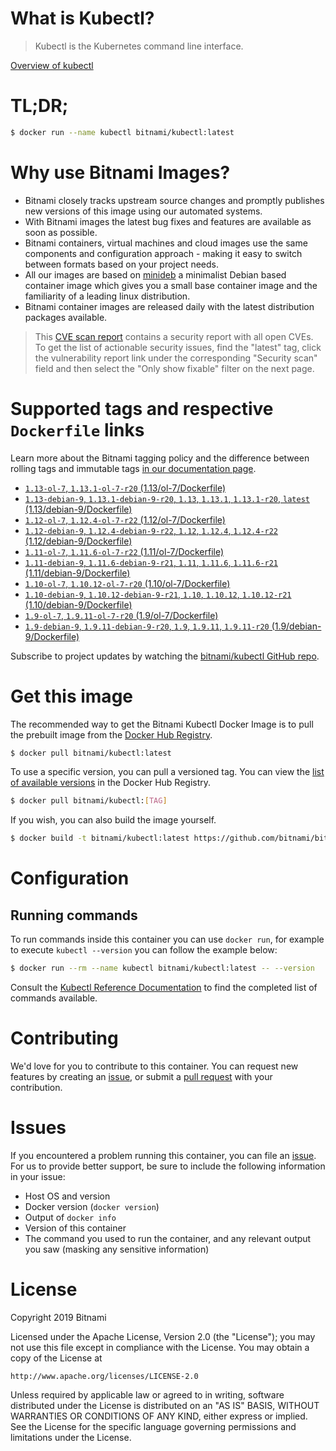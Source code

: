 
# What is Kubectl?

> Kubectl is the Kubernetes command line interface.

[Overview of kubectl](https://kubernetes.io/docs/reference/kubectl/overview/)

# TL;DR;

```bash
$ docker run --name kubectl bitnami/kubectl:latest
```

# Why use Bitnami Images?

* Bitnami closely tracks upstream source changes and promptly publishes new versions of this image using our automated systems.
* With Bitnami images the latest bug fixes and features are available as soon as possible.
* Bitnami containers, virtual machines and cloud images use the same components and configuration approach - making it easy to switch between formats based on your project needs.
* All our images are based on [minideb](https://github.com/bitnami/minideb) a minimalist Debian based container image which gives you a small base container image and the familiarity of a leading linux distribution.
* Bitnami container images are released daily with the latest distribution packages available.


> This [CVE scan report](https://quay.io/repository/bitnami/kubectl?tab=tags) contains a security report with all open CVEs. To get the list of actionable security issues, find the "latest" tag, click the vulnerability report link under the corresponding "Security scan" field and then select the "Only show fixable" filter on the next page.

# Supported tags and respective `Dockerfile` links

Learn more about the Bitnami tagging policy and the difference between rolling tags and immutable tags [in our documentation page](https://docs.bitnami.com/containers/how-to/understand-rolling-tags-containers/).


* [`1.13-ol-7`, `1.13.1-ol-7-r20` (1.13/ol-7/Dockerfile)](https://github.com/bitnami/bitnami-docker-kubectl/blob/1.13.1-ol-7-r20/1.13/ol-7/Dockerfile)
* [`1.13-debian-9`, `1.13.1-debian-9-r20`, `1.13`, `1.13.1`, `1.13.1-r20`, `latest` (1.13/debian-9/Dockerfile)](https://github.com/bitnami/bitnami-docker-kubectl/blob/1.13.1-debian-9-r20/1.13/debian-9/Dockerfile)
* [`1.12-ol-7`, `1.12.4-ol-7-r22` (1.12/ol-7/Dockerfile)](https://github.com/bitnami/bitnami-docker-kubectl/blob/1.12.4-ol-7-r22/1.12/ol-7/Dockerfile)
* [`1.12-debian-9`, `1.12.4-debian-9-r22`, `1.12`, `1.12.4`, `1.12.4-r22` (1.12/debian-9/Dockerfile)](https://github.com/bitnami/bitnami-docker-kubectl/blob/1.12.4-debian-9-r22/1.12/debian-9/Dockerfile)
* [`1.11-ol-7`, `1.11.6-ol-7-r22` (1.11/ol-7/Dockerfile)](https://github.com/bitnami/bitnami-docker-kubectl/blob/1.11.6-ol-7-r22/1.11/ol-7/Dockerfile)
* [`1.11-debian-9`, `1.11.6-debian-9-r21`, `1.11`, `1.11.6`, `1.11.6-r21` (1.11/debian-9/Dockerfile)](https://github.com/bitnami/bitnami-docker-kubectl/blob/1.11.6-debian-9-r21/1.11/debian-9/Dockerfile)
* [`1.10-ol-7`, `1.10.12-ol-7-r20` (1.10/ol-7/Dockerfile)](https://github.com/bitnami/bitnami-docker-kubectl/blob/1.10.12-ol-7-r20/1.10/ol-7/Dockerfile)
* [`1.10-debian-9`, `1.10.12-debian-9-r21`, `1.10`, `1.10.12`, `1.10.12-r21` (1.10/debian-9/Dockerfile)](https://github.com/bitnami/bitnami-docker-kubectl/blob/1.10.12-debian-9-r21/1.10/debian-9/Dockerfile)
* [`1.9-ol-7`, `1.9.11-ol-7-r20` (1.9/ol-7/Dockerfile)](https://github.com/bitnami/bitnami-docker-kubectl/blob/1.9.11-ol-7-r20/1.9/ol-7/Dockerfile)
* [`1.9-debian-9`, `1.9.11-debian-9-r20`, `1.9`, `1.9.11`, `1.9.11-r20` (1.9/debian-9/Dockerfile)](https://github.com/bitnami/bitnami-docker-kubectl/blob/1.9.11-debian-9-r20/1.9/debian-9/Dockerfile)

Subscribe to project updates by watching the [bitnami/kubectl GitHub repo](https://github.com/bitnami/bitnami-docker-kubectl).

# Get this image

The recommended way to get the Bitnami Kubectl Docker Image is to pull the prebuilt image from the [Docker Hub Registry](https://hub.docker.com/r/bitnami/kubectl).

```bash
$ docker pull bitnami/kubectl:latest
```

To use a specific version, you can pull a versioned tag. You can view the [list of available versions](https://hub.docker.com/r/bitnami/kubectl/tags/) in the Docker Hub Registry.

```bash
$ docker pull bitnami/kubectl:[TAG]
```

If you wish, you can also build the image yourself.

```bash
$ docker build -t bitnami/kubectl:latest https://github.com/bitnami/bitnami-docker-kubectl.git
```

# Configuration

## Running commands

To run commands inside this container you can use `docker run`, for example to execute `kubectl --version` you can follow the example below:

```bash
$ docker run --rm --name kubectl bitnami/kubectl:latest -- --version
```

Consult the [Kubectl Reference Documentation](https://kubernetes.io/docs/reference/generated/kubectl/kubectl-commands) to find the completed list of commands available.

# Contributing

We'd love for you to contribute to this container. You can request new features by creating an [issue](https://github.com/bitnami/bitnami-docker-kubectl/issues), or submit a [pull request](https://github.com/bitnami/bitnami-docker-kubectl/pulls) with your contribution.

# Issues

If you encountered a problem running this container, you can file an [issue](https://github.com/bitnami/bitnami-docker-kubectl/issues). For us to provide better support, be sure to include the following information in your issue:

- Host OS and version
- Docker version (`docker version`)
- Output of `docker info`
- Version of this container
- The command you used to run the container, and any relevant output you saw (masking any sensitive information)

# License

Copyright 2019 Bitnami

Licensed under the Apache License, Version 2.0 (the "License");
you may not use this file except in compliance with the License.
You may obtain a copy of the License at

    http://www.apache.org/licenses/LICENSE-2.0

Unless required by applicable law or agreed to in writing, software
distributed under the License is distributed on an "AS IS" BASIS,
WITHOUT WARRANTIES OR CONDITIONS OF ANY KIND, either express or implied.
See the License for the specific language governing permissions and
limitations under the License.
